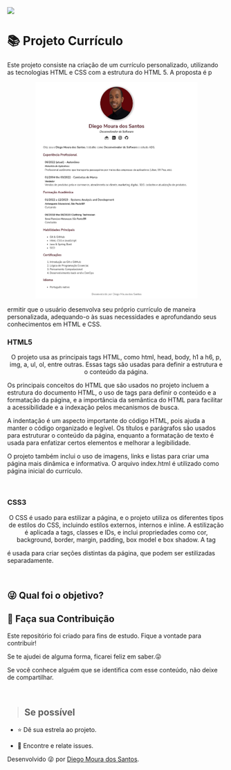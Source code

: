 <img src="http://img.shields.io/static/v1?label=STATUS&message=%20FINALIZADO&color=critical&style=for-the-badge"/>

<h1>📚 Projeto Currículo</h1>

<p>Este projeto consiste na criação de um currículo personalizado, utilizando as tecnologias HTML e CSS com a estrutura do HTML 5. A proposta é p

<div align="center">
    <img src="curriculo.jpg"alt="Projeto Currículo" width="375" height="500">
</div>

ermitir que o usuário desenvolva seu próprio currículo de maneira personalizada, adequando-o às suas necessidades e aprofundando seus conhecimentos em HTML e CSS.</p>

<h3>HTML5</h3>
<p align="center">
O projeto usa as principais tags HTML, como html, head, body, h1 a h6, p, img, a, ul, ol, entre outras. Essas tags são usadas para definir a estrutura e o conteúdo da página.

Os principais conceitos do HTML que são usados no projeto incluem a estrutura do documento HTML, o uso de tags para definir o conteúdo e a formatação da página, e a importância da semântica do HTML para facilitar a acessibilidade e a indexação pelos mecanismos de busca.
    
A indentação é um aspecto importante do código HTML, pois ajuda a manter o código organizado e legível. Os títulos e parágrafos são usados para estruturar o conteúdo da página, enquanto a formatação de texto é usada para enfatizar certos elementos e melhorar a legibilidade.
    
O projeto também inclui o uso de imagens, links e listas para criar uma página mais dinâmica e informativa. O arquivo index.html é utilizado como página inicial do currículo.
</p>
</br>
    
<h3>CSS3</h3>
<p align="center">
O CSS é usado para estilizar a página, e o projeto utiliza os diferentes tipos de estilos do CSS, incluindo estilos externos, internos e inline. A estilização é aplicada a tags, classes e IDs, e inclui propriedades como cor, background, border, margin, padding, box model e box shadow. A tag <div> é usada para criar seções distintas da página, que podem ser estilizadas separadamente.
</p>


</br>

## :stuck_out_tongue_winking_eye: Qual foi o objetivo?



## 🤝 Faça sua Contribuição 
<p>
Este repositório foi criado para fins de estudo. Fique a vontade para contribuir!

Se te ajudei de alguma forma, ficarei feliz em saber.😜

Se você conhece alguém que se identifica com esse conteúdo, não deixe de compartilhar.

</p></br>

> ## Se possível

<p>

- ⭐️ Dê sua estrela ao projeto.

- 🐛 Encontre e relate issues.
</p>

Desenvolvido 😜 por [Diego Moura dos Santos](https://www.linkedin.com/in/diegomouradossantos/).
